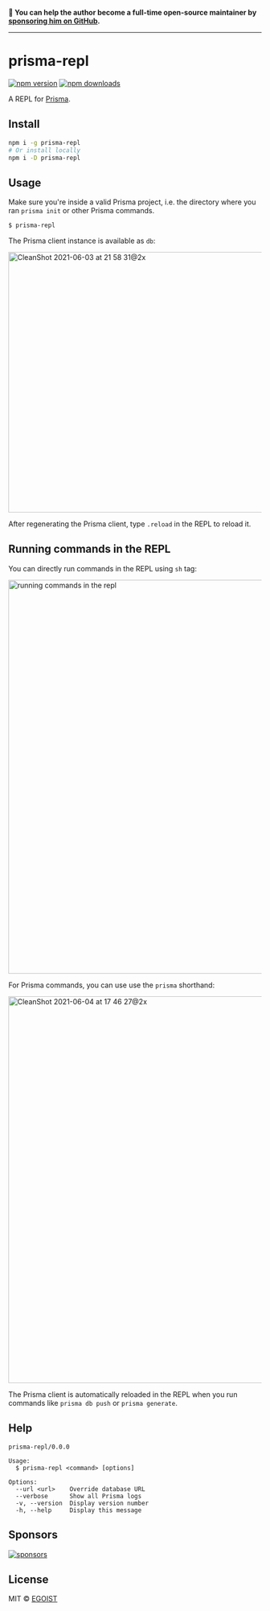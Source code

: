 **💛 You can help the author become a full-time open-source maintainer by [sponsoring him on GitHub](https://github.com/sponsors/egoist).**

---

# prisma-repl

[![npm version](https://badgen.net/npm/v/prisma-repl)](https://npm.im/prisma-repl) [![npm downloads](https://badgen.net/npm/dm/prisma-repl)](https://npm.im/prisma-repl)

A REPL for [Prisma](https://www.prisma.io/).

## Install

```bash
npm i -g prisma-repl
# Or install locally
npm i -D prisma-repl
```

## Usage

Make sure you're inside a valid Prisma project, i.e. the directory where you ran `prisma init` or other Prisma commands.

```bash
$ prisma-repl
```

The Prisma client instance is available as `db`:

<img width="518" alt="CleanShot 2021-06-03 at 21 58 31@2x" src="https://user-images.githubusercontent.com/8784712/120657208-e204f600-c4b6-11eb-89cf-a0640b0e2e2a.png">

After regenerating the Prisma client, type `.reload` in the REPL to reload it.

## Running commands in the REPL

You can directly run commands in the REPL using `sh` tag:

<img width="783" alt="running commands in the repl" src="https://user-images.githubusercontent.com/8784712/120778561-0a453100-c559-11eb-8cfe-e18cbfb7fb7e.png">

For Prisma commands, you can use use the `prisma` shorthand:

<img width="769" alt="CleanShot 2021-06-04 at 17 46 27@2x" src="https://user-images.githubusercontent.com/8784712/120782702-d79d3780-c55c-11eb-83b1-850964393db8.png">

The Prisma client is automatically reloaded in the REPL when you run commands like `prisma db push` or `prisma generate`.

## Help

```
prisma-repl/0.0.0

Usage:
  $ prisma-repl <command> [options]

Options:
  --url <url>    Override database URL
  --verbose      Show all Prisma logs
  -v, --version  Display version number
  -h, --help     Display this message
```

## Sponsors

[![sponsors](https://sponsors-images.egoist.sh/sponsors.svg)](https://github.com/sponsors/egoist)

## License

MIT &copy; [EGOIST](https://github.com/sponsors/egoist)
